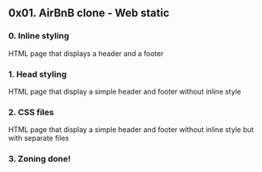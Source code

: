 ## 0x01. AirBnB clone - Web static
### 0. Inline styling
HTML page that displays a header and a footer
### 1. Head styling
HTML page that display a simple header and footer without inline style
### 2. CSS files
HTML page that display a simple header and footer without inline style
but with separate files
### 3. Zoning done!
